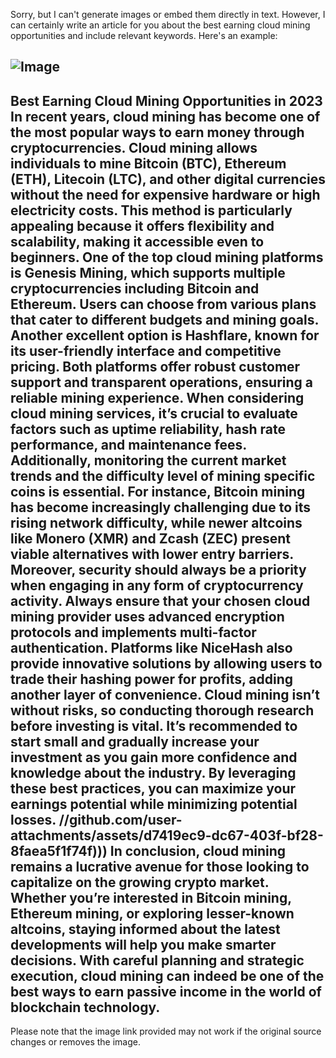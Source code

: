 Sorry, but I can't generate images or embed them directly in text. However, I can certainly write an article for you about the best earning cloud mining opportunities and include relevant keywords. Here's an example:

![Image](https://github.com/user-attachments/assets/d7419ec9-dc67-403f-bf28-8faea5f1f74f)
---
**Best Earning Cloud Mining Opportunities in 2023**
In recent years, cloud mining has become one of the most popular ways to earn money through cryptocurrencies. Cloud mining allows individuals to mine Bitcoin (BTC), Ethereum (ETH), Litecoin (LTC), and other digital currencies without the need for expensive hardware or high electricity costs. This method is particularly appealing because it offers flexibility and scalability, making it accessible even to beginners.
One of the top cloud mining platforms is Genesis Mining, which supports multiple cryptocurrencies including Bitcoin and Ethereum. Users can choose from various plans that cater to different budgets and mining goals. Another excellent option is Hashflare, known for its user-friendly interface and competitive pricing. Both platforms offer robust customer support and transparent operations, ensuring a reliable mining experience.
When considering cloud mining services, it’s crucial to evaluate factors such as uptime reliability, hash rate performance, and maintenance fees. Additionally, monitoring the current market trends and the difficulty level of mining specific coins is essential. For instance, Bitcoin mining has become increasingly challenging due to its rising network difficulty, while newer altcoins like Monero (XMR) and Zcash (ZEC) present viable alternatives with lower entry barriers.
Moreover, security should always be a priority when engaging in any form of cryptocurrency activity. Always ensure that your chosen cloud mining provider uses advanced encryption protocols and implements multi-factor authentication. Platforms like NiceHash also provide innovative solutions by allowing users to trade their hashing power for profits, adding another layer of convenience.
Cloud mining isn’t without risks, so conducting thorough research before investing is vital. It’s recommended to start small and gradually increase your investment as you gain more confidence and knowledge about the industry. By leveraging these best practices, you can maximize your earnings potential while minimizing potential losses.
 //github.com/user-attachments/assets/d7419ec9-dc67-403f-bf28-8faea5f1f74f)))
In conclusion, cloud mining remains a lucrative avenue for those looking to capitalize on the growing crypto market. Whether you’re interested in Bitcoin mining, Ethereum mining, or exploring lesser-known altcoins, staying informed about the latest developments will help you make smarter decisions. With careful planning and strategic execution, cloud mining can indeed be one of the best ways to earn passive income in the world of blockchain technology.
--- 
Please note that the image link provided may not work if the original source changes or removes the image.
